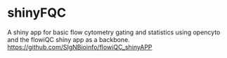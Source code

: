 # shinyFQC
A shiny app for basic flow cytometry gating and statistics using opencyto and the flowiQC shiny app as a backbone.  https://github.com/SIgNBioinfo/flowiQC_shinyAPP
